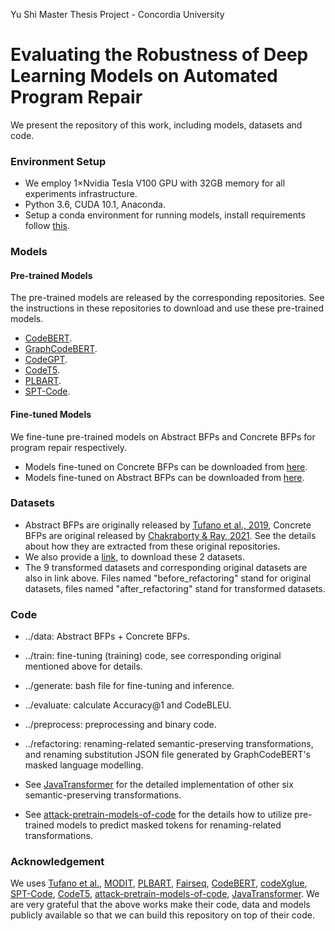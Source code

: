 ﻿Yu Shi Master Thesis Project - Concordia University

# Evaluating the Robustness of Deep Learning Models on Automated Program Repair

We present the repository of this work, including models, datasets and code.

### Environment Setup

- We employ 1×Nvidia Tesla V100 GPU with 32GB memory for all experiments infrastructure.
- Python 3.6, CUDA 10.1, Anaconda.
- Setup a conda environment for running models, install requirements follow [this](https://github.com/ThomasShiyu/APR-Models-Performance/blob/master/config/requirement.txt).


### Models

#### Pre-trained Models

The pre-trained models are released by the corresponding repositories. 
See the instructions in these repositories to download and use these pre-trained models.

- [CodeBERT](https://github.com/microsoft/CodeBERT).
- [GraphCodeBERT](https://github.com/microsoft/CodeBERT/tree/master/GraphCodeBERT).
- [CodeGPT](https://github.com/microsoft/CodeXGLUE).
- [CodeT5](https://github.com/salesforce/CodeT5).
- [PLBART](https://github.com/wasiahmad/PLBART).
- [SPT-Code](https://github.com/NougatCA/SPT-Code).

#### Fine-tuned Models

We fine-tune pre-trained models on Abstract BFPs and Concrete BFPs for program repair respectively.

- Models fine-tuned on Concrete BFPs can be downloaded from [here]().
- Models fine-tuned on Abstract BFPs can be downloaded from [here]().

### Datasets

- Abstract BFPs are originally released by [Tufano et al., 2019](https://sites.google.com/view/learning-fixes/), 
Concrete BFPs are original released by [Chakraborty & Ray, 2021](https://github.com/modit-team/MODIT). See the details about how they are extracted from these original repositories.
- We also provide a [link](https://drive.google.com/drive/u/3/folders/1NzWFVk8v8smlbqC6OOY5e4KymaaOPDLo), to download these 2 datasets.
- The 9 transformed datasets and corresponding original datasets are also in link above. Files named "before_refactoring" stand for original datasets, files named "after_refactoring" stand for transformed datasets.

### Code

- ../data: Abstract BFPs + Concrete BFPs.

- ../train: fine-tuning (training) code, see corresponding original mentioned above for details.

- ../generate: bash file for fine-tuning and inference.

- ../evaluate: calculate Accuracy@1 and CodeBLEU.

- ../preprocess: preprocessing and binary code.

- ../refactoring: renaming-related semantic-preserving transformations, and renaming substitution JSON file generated by GraphCodeBERT's masked language modelling.

- See [JavaTransformer](https://github.com/mdrafiqulrabin/JavaTransformer) for the detailed implementation of other six semantic-preserving transformations.

- See [attack-pretrain-models-of-code](https://github.com/soarsmu/attack-pretrain-models-of-code) for the details how to utilize pre-trained models to predict masked tokens for renaming-related transformations.

### Acknowledgement

We uses [Tufano et al.](https://sites.google.com/view/learning-fixes/), 
[MODIT](https://github.com/modit-team/MODIT), [PLBART](https://github.com/wasiahmad/PLBART), [Fairseq](https://github.com/pytorch/fairseq), 
[CodeBERT](https://github.com/microsoft/CodeBERT), [codeXglue](https://github.com/microsoft/CodeXGLUE), [SPT-Code](https://github.com/NougatCA/SPT-Code), 
[CodeT5](https://github.com/salesforce/CodeT5), [attack-pretrain-models-of-code](https://github.com/soarsmu/attack-pretrain-models-of-code), 
[JavaTransformer](https://github.com/mdrafiqulrabin/JavaTransformer).
We are very grateful that the above works make their code, data and models publicly available so that we can build this repository on top of their code.


